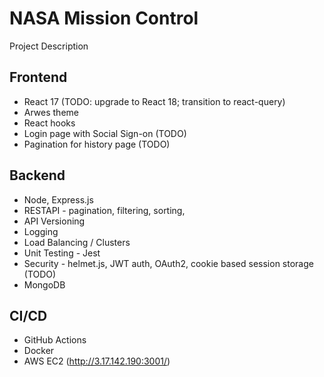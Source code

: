 # NASA Mission Control

Project Description

## Frontend
- React 17 (TODO: upgrade to React 18; transition to react-query)
- Arwes theme
- React hooks
- Login page with Social Sign-on (TODO)
- Pagination for history page (TODO)

## Backend
- Node, Express.js
- RESTAPI - pagination, filtering, sorting,
- API Versioning
- Logging
- Load Balancing / Clusters
- Unit Testing - Jest
- Security - helmet.js, JWT auth, OAuth2, cookie based session storage (TODO)
- MongoDB

## CI/CD 
- GitHub Actions
- Docker
- AWS EC2 (http://3.17.142.190:3001/)
